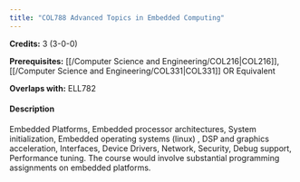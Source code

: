 ```yaml
---
title: "COL788 Advanced Topics in Embedded Computing"
---
```

**Credits:** 3 (3-0-0)

**Prerequisites:** [[/Computer Science and Engineering/COL216|COL216]], [[/Computer Science and Engineering/COL331|COL331]] OR Equivalent

**Overlaps with:** ELL782

#### Description
Embedded Platforms, Embedded processor architectures, System initialization, Embedded operating systems (linux) , DSP and graphics acceleration, Interfaces, Device Drivers, Network, Security, Debug support, Performance tuning. The course would involve substantial programming assignments on embedded platforms.